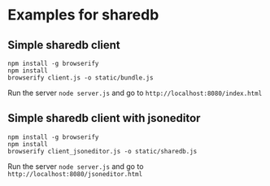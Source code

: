 # Examples for sharedb
## Simple sharedb client

```shell
npm install -g browserify
npm install
browserify client.js -o static/bundle.js
```

Run the server `node server.js` and go to `http://localhost:8080/index.html`

## Simple sharedb client with jsoneditor

```shell
npm install -g browserify
npm install
browserify client_jsoneditor.js -o static/sharedb.js
```

Run the server `node server.js` and go to `http://localhost:8080/jsoneditor.html`